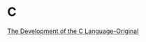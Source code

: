 # C
[The Development of the C Language-Original](https://github.com/ramlaxman/papers-we-love/raw/master/languages/C/The%20Development%20of%20the%20C%20Language-Original.pdf)
